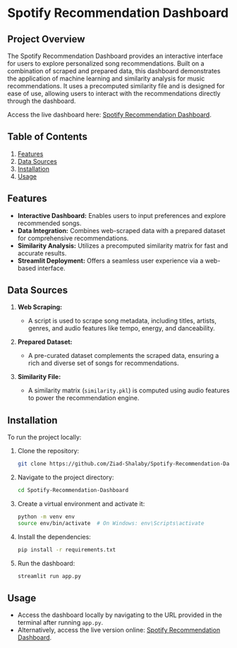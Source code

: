# Spotify Recommendation Dashboard

## Project Overview

The Spotify Recommendation Dashboard provides an interactive interface for users to explore personalized song recommendations. Built on a combination of scraped and prepared data, this dashboard demonstrates the application of machine learning and similarity analysis for music recommendations. It uses a precomputed similarity file and is designed for ease of use, allowing users to interact with the recommendations directly through the dashboard.

Access the live dashboard here: [Spotify Recommendation Dashboard](https://spotify-recommendation-dashboard.streamlit.app/).

## Table of Contents

1. [Features](#features)
2. [Data Sources](#data-sources)
3. [Installation](#installation)
4. [Usage](#usage)

## Features

- **Interactive Dashboard:** Enables users to input preferences and explore recommended songs.
- **Data Integration:** Combines web-scraped data with a prepared dataset for comprehensive recommendations.
- **Similarity Analysis:** Utilizes a precomputed similarity matrix for fast and accurate results.
- **Streamlit Deployment:** Offers a seamless user experience via a web-based interface.

## Data Sources

1. **Web Scraping:**
   - A script is used to scrape song metadata, including titles, artists, genres, and audio features like tempo, energy, and danceability.

2. **Prepared Dataset:**
   - A pre-curated dataset complements the scraped data, ensuring a rich and diverse set of songs for recommendations.

3. **Similarity File:**
   - A similarity matrix (`similarity.pkl`) is computed using audio features to power the recommendation engine.

## Installation

To run the project locally:

1. Clone the repository:

   ```bash
   git clone https://github.com/Ziad-Shalaby/Spotify-Recommendation-Dashboard.git
   ```

2. Navigate to the project directory:

   ```bash
   cd Spotify-Recommendation-Dashboard
   ```

3. Create a virtual environment and activate it:

   ```bash
   python -m venv env
   source env/bin/activate  # On Windows: env\Scripts\activate
   ```

4. Install the dependencies:

   ```bash
   pip install -r requirements.txt
   ```

5. Run the dashboard:

   ```bash
   streamlit run app.py
   ```

## Usage

- Access the dashboard locally by navigating to the URL provided in the terminal after running `app.py`.
- Alternatively, access the live version online: [Spotify Recommendation Dashboard](https://spotify-recommendation-dashboard.streamlit.app/).

